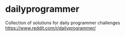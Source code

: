 # dailyprogrammer
Collection of solutions for daily programmer challenges
https://www.reddit.com/r/dailyprogrammer/
